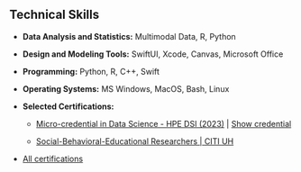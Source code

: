 ## Technical Skills

- **Data Analysis and Statistics:** Multimodal Data, R, Python
- **Design and Modeling Tools:** SwiftUI, Xcode, Canvas, Microsoft Office
- **Programming:** Python, R, C++, Swift
- **Operating Systems:** MS Windows, MacOS, Bash, Linux
- **Selected Certifications:**  
    - [Micro-credential in Data Science - HPE DSI (2023)](https://hpedsi.uh.edu/education/micro-credential-in-data-science) |
     [Show credential](https://badgr.com/public/assertions/fjDwZJ1UQ6SBS8WxSV4SGw)

    - [Social-Behavioral-Educational Researchers | CITI UH](https://www.citiprogram.org/verify/?w5885b64d-af5b-4509-ad7e-bb37dc30144b-39963453)

- [All certifications](https://www.linkedin.com/in/fettahkiran/details/certifications/)